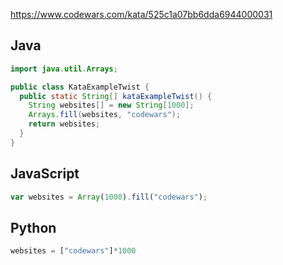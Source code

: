 https://www.codewars.com/kata/525c1a07bb6dda6944000031

## Java
```java
import java.util.Arrays;

public class KataExampleTwist {
  public static String[] kataExampleTwist() {
    String websites[] = new String[1000];
    Arrays.fill(websites, "codewars");
    return websites;
  }
}
```

## JavaScript
```js
var websites = Array(1000).fill("codewars");
```

## Python
```python
websites = ["codewars"]*1000
```